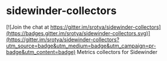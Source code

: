 # sidewinder-collectors

[![Join the chat at https://gitter.im/srotya/sidewinder-collectors](https://badges.gitter.im/srotya/sidewinder-collectors.svg)](https://gitter.im/srotya/sidewinder-collectors?utm_source=badge&utm_medium=badge&utm_campaign=pr-badge&utm_content=badge)
Metrics collectors for Sidewinder
